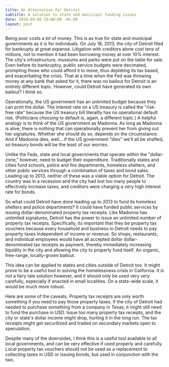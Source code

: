 ```yaml
---
title: An Alternative for Detroit
subtitle: A solution to state and municipal funding issues
date: 2018-04-08 19:00:00 -05:00
layout: post
---
```


Being poor costs a lot of money. This is as true for state and municipal governments as it is for individuals. On July 18, 2013, the city of Detroit filed for bankrupty at great expense. Litigation with creditors alone cost tens of millions, not to mention it had been borrowing money at over 10% interest. The city's infrastructure, museums and parks were put on the table for sale. Even before its bankruptcy, public service budgets were decimated, prompting those who could afford it to move, thus depleting its tax based, and exacerbating the crisis. That at a time when the Fed was throwing money at any bank that asked for it, there was no bailout for Detroit is an entirely different topic. However, could Detroit have generated its own bailout? I think so.

Operationally, the US government has an unlimited budget because they can print the dollar. The interest rate on a US treasury is called the "risk-free rate" because the US treasury bill literallly has no operational default risk. (Politicians *choosing* to default is, again, a different topic.) A helpful analogy is to think of the US government as Madonna. As long as Madonna is alive, there is nothing that can operationally prevent her from giving out her signatures. Whether she should do so, depends on the circumstance. And if Madonna dies, well....if the US government "dies" we'll all be shafted, so treasury bonds will be the least of our worries.

Unlike the Feds, state and local governments that operate within the "dollar-zone," however, need to budget their expenditure. Traditionally states and cities fund schools, police and fire departments, homeless shelters, and other public services through a combination of taxes and bond sales. Leading up to 2013, neither of these was a viable option for Detroit. The country was in a recession and the city had lost too many people to effectively increase taxes, and creditors were charging a very high interest rate for bonds.

So what could Detroit have done leading up to 2013 to fund its homeless shelters and police departments? It could have funded public services by issuing dollar-denominated property tax receipts. Like Madonna has unlimited signatures, Detroit has the power to issue an unlimited number of property tax receipts. Specifically, its important that they be property tax vouchers because every household and business in Detroit needs to pay property taxes independent of income or revenue. So shops, restaurants, and individual employees would have all accepted dollar dollar-denominated tax receipts as payment, thereby immediately increasing liquidity in the city and allowing the city to properly fund itself. An organic, free-range, locally-grown bailout.

This idea can be applied to states and cities outside of Detroit too. It might prove to be a useful tool in solving the homelessness crisis in California. It *is not* a fairy tale solution however, and it should only be used very *very* carefully, especially if enacted in small localities. On a state-wide scale, it would be much more robust.

Here are some of the caveats. Property tax receipts are only worth something if you need to pay those property taxes. If the city of Detroit had needed to purchase something from a company in Texas, it might still need to fund the purchase in USD. Issue too many property tax receipts, and the city or state's dollar income might drop, hurting it in the long run. The tax receipts might get securitized and traded on secondary markets open to speculation.

Despite many of the downsides, I think this is a useful tool available to all local governments, and can be very effective if used properly and carefully. Local property tax vouchers should not be used as a replacement to collecting taxes in USD or issuing bonds, but used in conjunction with the two.

